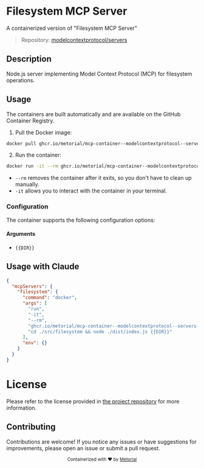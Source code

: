 
# Filesystem MCP Server

A containerized version of "Filesystem MCP Server"

> Repository: [modelcontextprotocol/servers](https://github.com/modelcontextprotocol/servers)

## Description

Node.js server implementing Model Context Protocol (MCP) for filesystem operations.


## Usage

The containers are built automatically and are available on the GitHub Container Registry.

1. Pull the Docker image:

```bash
docker pull ghcr.io/metorial/mcp-container--modelcontextprotocol--servers--filesystem
```

2. Run the container:

```bash
docker run -it --rm ghcr.io/metorial/mcp-container--modelcontextprotocol--servers--filesystem {{DIR}}
```

- `--rm` removes the container after it exits, so you don't have to clean up manually.
- `-it` allows you to interact with the container in your terminal.


### Configuration

The container supports the following configuration options:


#### Arguments

- `{{DIR}}`






## Usage with Claude

```json
{
  "mcpServers": {
    "filesystem": {
      "command": "docker",
      "args": [
        "run",
        "-it",
        "--rm",
        "ghcr.io/metorial/mcp-container--modelcontextprotocol--servers--filesystem",
        "cd ./src/filesystem && node ./dist/index.js {{DIR}}"
      ],
      "env": {}
    }
  }
}
```

# License

Please refer to the license provided in [the project repository](https://github.com/modelcontextprotocol/servers) for more information.

## Contributing

Contributions are welcome! If you notice any issues or have suggestions for improvements, please open an issue or submit a pull request.

<div align="center">
  <sub>Containerized with ❤️ by <a href="https://metorial.com">Metorial</a></sub>
</div>
  